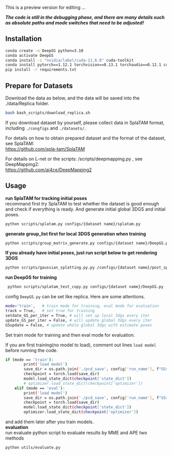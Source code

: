 This is a preview version for editing ...   

***The code is still in the debugging phase, and there are many details such as absolute paths and mode switches that need to be adjusted!***  


## Installation
```bash
conda create -n DeepGS python=3.10
conda activate DeepGS
conda install -c "nvidia/label/cuda-11.6.0" cuda-toolkit
conda install pytorch==1.12.1 torchvision==0.13.1 torchaudio==0.12.1 cudatoolkit=11.6 -c pytorch -c conda-forge
pip install -r requirements.txt
```

## Prepare for Datasets  
Download the data as below, and the data will be saved into the ./data/Replica folder.  
```bash
bash bash_scripts/download_replica.sh  
```
If you download dataset by yourself, please collect data in SplaTAM format, including `./congfigs` and `./datasets/`.  

For details on how to obtain prepared dataset and the format of the dataset, see SplaTAM:    
https://github.com/spla-tam/SplaTAM  

For details on L-net or the scripts: /scripts/deepmapping.py , see DeepMapping2:     
https://github.com/ai4ce/DeepMapping2  

## Usage   
**run SplaTAM for tracking initial poses**    
recommand first try SplaTAM to test whether the dataset is good enough and check if everything is ready. And generate initial global 3DGS and initial poses.    
```bash
python scripts/splatam.py configs/{dataset name}/splatam.py
```  
**generate group_list first for local 3DGS generation when training**      
```bash  
python scripts/group_matrix_generate.py configs/{dataset name}/DeepGS.py
```  
**If you already have initial poses, just run script below to get rendering 3DGS**  
```bash  
python scripts/gaussian_splatting.py.py /configs/{dataset name}/post_splatam_opt.py
```  
**run DeepGS for training**  
```bash
 python scripts/splatam_test_copy.py configs/{dataset name}/DeepGS.py
```     
config `DeepGS.py` can be set like replica. Here are some attentions.  
```bash   
mode='train',   # train mode for training, eval mode for evaluation
track = True,   # set true for training
setdate_GS_per_iter = True, # will set up local 3dgs every iter
update_GS_per_iter = False, # will update global 3dgs every iter
GSupdate = False, # update whole global 3dgs with estimate poses
```   
Set train mode for training and then eval mode for evaluation.  

If you are first training(no model to load), comment out lines `load model` before running the code.  
```bash   
if (mode == 'train'):
        print('load model')
        save_dir = os.path.join('./pcd_save', config['run_name'], f"GSsetup_best_model.pth")
        checkpoint = torch.load(save_dir)
        model.load_state_dict(checkpoint['state_dict'])
        # optimizer.load_state_dict(checkpoint['optimizer'])
    elif (mode == 'eval'):
        print('load model')
        save_dir = os.path.join('./pcd_save', config['run_name'], f"GSsetup_best_model.pth")
        checkpoint = torch.load(save_dir)
        model.load_state_dict(checkpoint['state_dict'])
        optimizer.load_state_dict(checkpoint['optimizer'])
``` 
and add them later after you train models.  
**evaluation**  
run evaluate python script to evaluate results by MME and APE two methods  
```bash
python utils/evaluate.py
```